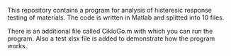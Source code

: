 
This repository contains a program for analysis of histeresic response testing of materials.
The code is written in Matlab and splitted into 10 files. 

There is an additional file called CikloGo.m with which you can run the program. Also a test
xlsx file is added to demonstrate how the program works.


